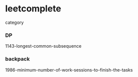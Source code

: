 # leetcomplete

category

### DP
1143-longest-common-subsequence

### backpack
1986-minimum-number-of-work-sessions-to-finish-the-tasks
